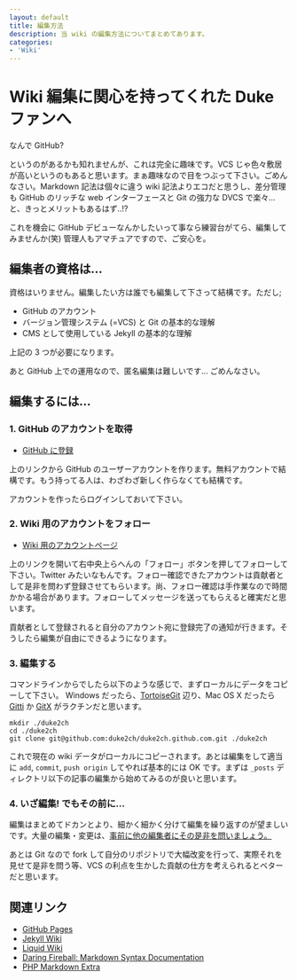 ```yaml
---
layout: default
title: 編集方法
description: 当 wiki の編集方法についてまとめてあります。
categories:
- 'Wiki'
---
```


Wiki 編集に関心を持ってくれた Duke ファンへ
===========================================

なんで GitHub?

というのがあるかも知れませんが、これは完全に趣味です。VCS じゃ色々敷居が高いというのもあると思います。まぁ趣味なので目をつぶって下さい。ごめんなさい。Markdown 記法は個々に違う wiki 記法よりエコだと思うし、差分管理も GitHub のリッチな web インターフェースと Git の強力な DVCS で楽々... と、きっとメリットもあるはず..!?

これを機会に GitHub デビューなんかしたいって事なら練習台がてら、編集してみませんか(笑) 管理人もアマチュアですので、ご安心を。

編集者の資格は...
-----------------

資格はいりません。編集したい方は誰でも編集して下さって結構です。ただし;

* GitHub のアカウント
* バージョン管理システム (=VCS) と Git の基本的な理解
* CMS として使用している Jekyll の基本的な理解

上記の 3 つが必要になります。

あと GitHub 上での運用なので、匿名編集は難しいです... ごめんなさい。

編集するには...
---------------

### 1. GitHub のアカウントを取得

* [GitHub に登録](https://github.com/signup/?locale=ja)

上のリンクから GitHub のユーザーアカウントを作ります。無料アカウントで結構です。もう持ってる人は、わざわざ新しく作らなくても結構です。

アカウントを作ったらログインしておいて下さい。

### 2. Wiki 用のアカウントをフォロー

* [Wiki 用のアカウントページ](http://github.com/duke2ch)

上のリンクを開いて右中央上らへんの「フォロー」ボタンを押してフォローして下さい。Twitter みたいなもんです。フォロー確認できたアカウントは貢献者として是非を問わず登録させてもらいます。尚、フォロー確認は手作業なので時間かかる場合があります。フォローしてメッセージを送ってもらえると確実だと思います。

貢献者として登録されると自分のアカウント宛に登録完了の通知が行きます。そうしたら編集が自由にできるようになります。

### 3. 編集する

コマンドラインからでしたら以下のような感じで、まずローカルにデータをコピーして下さい。 Windows だったら、[TortoiseGit](http://code.google.com/p/tortoisegit/) 辺り、Mac OS X だったら [Gitti](http://www.gittiapp.com/) か [GitX](http://gitx.frim.nl/) がラクチンだと思います。

    mkdir ./duke2ch
    cd ./duke2ch
    git clone git@github.com:duke2ch/duke2ch.github.com.git ./duke2ch

これで現在の wiki データがローカルにコピーされます。あとは編集をして適当に `add`, `commit`, `push origin` してやれば基本的には OK です。まずは `_posts` ディレクトリ以下の記事の編集から始めてみるのが良いと思います。

### 4. いざ編集! でもその前に...

編集はまとめてドカンとより、細かく細かく分けて編集を繰り返すのが望ましいです。大量の編集・変更は、[事前に他の編集者にその是非を問いましょう。](https://github.com/duke2ch/duke2ch.github.com/issues)

あとは Git なので fork して自分のリポジトリで大幅改変を行って、実際それを見せて是非を問う等、VCS の利点を生かした貢献の仕方を考えられるとベターだと思います。

関連リンク
----------

* [GitHub Pages](http://pages.github.com/)
* [Jekyll Wiki](https://github.com/mojombo/jekyll/wiki)
* [Liquid Wiki](https://github.com/tobi/liquid/wiki)
* [Daring Fireball: Markdown Syntax Documentation](http://daringfireball.net/projects/markdown/syntax)
* [PHP Markdown Extra](http://michelf.com/projects/php-markdown/extra/)
